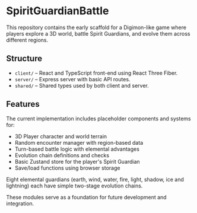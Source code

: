 # SpiritGuardianBattle

This repository contains the early scaffold for a Digimon-like game where players explore a 3D world, battle Spirit Guardians, and evolve them across different regions.

## Structure

- `client/` – React and TypeScript front-end using React Three Fiber.
- `server/` – Express server with basic API routes.
- `shared/` – Shared types used by both client and server.

## Features

The current implementation includes placeholder components and systems for:

- 3D Player character and world terrain
- Random encounter manager with region-based data
- Turn-based battle logic with elemental advantages
- Evolution chain definitions and checks
- Basic Zustand store for the player's Spirit Guardian
- Save/load functions using browser storage

Eight elemental guardians (earth, wind, water, fire, light, shadow, ice and lightning) each have simple two-stage evolution chains.

These modules serve as a foundation for future development and integration.
